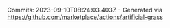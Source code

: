 Commits: 2023-09-10T08:24:03.403Z - Generated via https://github.com/marketplace/actions/artificial-grass
<br>
